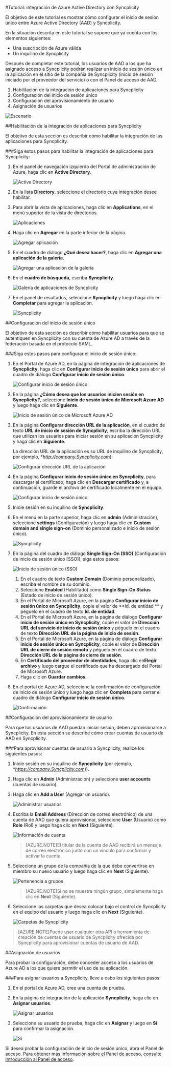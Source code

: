 <properties 
    pageTitle="Tutorial: integración de Azure Active Directory con Syncplicity | Microsoft Azure" 
    description="Aprenda cómo usar Syncplicity con Azure Active Directory para habilitar el inicio de sesión único, el aprovisionamiento automatizado, etc." 
    services="active-directory" 
    authors="markusvi"  
    documentationCenter="na" 
    manager="stevenpo"/>
<tags 
    ms.service="active-directory" 
    ms.devlang="na" 
    ms.topic="article" 
    ms.tgt_pltfrm="na" 
    ms.workload="identity" 
    ms.date="01/12/2016" 
    ms.author="markvi" />

#Tutorial: integración de Azure Active Directory con Syncplicity
  
El objetivo de este tutorial es mostrar cómo configurar el inicio de sesión único entre Azure Active Directory (AAD) y Syncplicity.
  
En la situación descrita en este tutorial se supone que ya cuenta con los elementos siguientes:

-   Una suscripción de Azure válida
-   Un inquilino de Syncplicity
  
Después de completar este tutorial, los usuarios de AAD a los que ha asignado acceso a Syncplicity podrán realizar un inicio de sesión único en la aplicación en el sitio de la compañía de Syncplicity (inicio de sesión iniciado por el proveedor del servicio) o con el Panel de acceso de AAD.

1.  Habilitación de la integración de aplicaciones para Syncplicity
2.  Configuración del inicio de sesión único
3.  Configuración del aprovisionamiento de usuario
4.  Asignación de usuarios

![Escenario](./media/active-directory-saas-syncplicity-tutorial/IC769524.png "Escenario")

##Habilitación de la integración de aplicaciones para Syncplicity
  
El objetivo de esta sección es describir cómo habilitar la integración de las aplicaciones para Syncplicity.

###Siga estos pasos para habilitar la integración de aplicaciones para Syncplicity:

1.  En el panel de navegación izquierdo del Portal de administración de Azure, haga clic en **Active Directory**.

    ![Active Directory](./media/active-directory-saas-syncplicity-tutorial/IC700993.png "Active Directory")

2.  En la lista **Directory**, seleccione el directorio cuya integración desee habilitar.

3.  Para abrir la vista de aplicaciones, haga clic en **Applications**, en el menú superior de la vista de directorios.

    ![Aplicaciones](./media/active-directory-saas-syncplicity-tutorial/IC700994.png "Aplicaciones")

4.  Haga clic en **Agregar** en la parte inferior de la página.

    ![Agregar aplicación](./media/active-directory-saas-syncplicity-tutorial/IC749321.png "Agregar aplicación")

5.  En el cuadro de diálogo **¿Qué desea hacer?**, haga clic en **Agregar una aplicación de la galería**.

    ![Agregar una aplicación de la galería](./media/active-directory-saas-syncplicity-tutorial/IC749322.png "Agregar una aplicación de la galería")

6.  En el **cuadro de búsqueda**, escriba **Syncplicity**.

    ![Galería de aplicaciones de Syncplicity](./media/active-directory-saas-syncplicity-tutorial/IC769532.png "Galería de aplicaciones de Syncplicity")

7.  En el panel de resultados, seleccione **Syncplicity** y luego haga clic en **Completar** para agregar la aplicación.

    ![Syncplicity](./media/active-directory-saas-syncplicity-tutorial/IC769533.png "Syncplicity")

##Configuración del inicio de sesión único
  
El objetivo de esta sección es describir cómo habilitar usuarios para que se autentiquen en Syncplicity con su cuenta de Azure AD a través de la federación basada en el protocolo SAML.

###Siga estos pasos para configurar el inicio de sesión único:

1.  En el Portal de Azure AD, en la página de integración de aplicaciones de **Syncplicity**, haga clic en **Configurar inicio de sesión único** para abrir el cuadro de diálogo **Configurar inicio de sesión único**.

    ![Configurar inicio de sesión único](./media/active-directory-saas-syncplicity-tutorial/IC769534.png "Configurar inicio de sesión único")

2.  En la página **¿Cómo desea que los usuarios inicien sesión en Syncplicity?**, seleccione **Inicio de sesión único de Microsoft Azure AD** y luego haga clic en **Siguiente**.

    ![Inicio de sesión único de Microsoft Azure AD](./media/active-directory-saas-syncplicity-tutorial/IC769535.png "Inicio de sesión único de Microsoft Azure AD")

3.  En la página **Configurar dirección URL de la aplicación**, en el cuadro de texto **URL de inicio de sesión de Syncplicity**, escriba la dirección URL que utilizan los usuarios para iniciar sesión en su aplicación Syncplicity y haga clic en **Siguiente**.

    La dirección URL de la aplicación es su URL de inquilino de Syncplicity, por ejemplo, **http://company.Syncplicity.com*):

    ![Configurar dirección URL de la aplicación](./media/active-directory-saas-syncplicity-tutorial/IC769536.png "Configurar dirección URL de la aplicación")

4.  En la página **Configurar inicio de sesión único en Syncplicity**, para descargar el certificado, haga clic en **Descargar certificado** y, a continuación, guarde el archivo de certificado localmente en el equipo.

    ![Configurar inicio de sesión único](./media/active-directory-saas-syncplicity-tutorial/IC769543.png "Configurar inicio de sesión único")

5.  Inicie sesión en su inquilino de **Syncplicity**.

6.  En el menú en la parte superior, haga clic en **admin** (Administración), seleccione **settings** (Configuración) y luego haga clic en **Custom domain and single sign-on** (Dominio personalizado e inicio de sesión único).

    ![Syncplicity](./media/active-directory-saas-syncplicity-tutorial/IC769545.png "Syncplicity")

7.  En la página del cuadro de diálogo **Single Sign-On (SSO)** (Configuración de inicio de sesión único [SSO]), siga estos pasos:

    ![Inicio de sesión único (SSO)](./media/active-directory-saas-syncplicity-tutorial/IC769550.png "Inicio de sesión único (SSO)")

    1.  En el cuadro de texto **Custom Domain** (Dominio personalizado), escriba el nombre de su dominio.
    2.  Seleccione **Enabled** (Habilitado) como **Single Sign-On Status** (Estado de inicio de sesión único).
    3.  En el Portal de Microsoft Azure, en la página **Configurar inicio de sesión único en Syncplicity**, copie el valor de **Id. de entidad ** y péguelo en el cuadro de texto **Id. de entidad**.
    4.  En el Portal de Microsoft Azure, en la página de diálogo **Configurar inicio de sesión único en Syncplicity**, copie el valor de **Dirección URL del servicio de inicio de sesión único** y péguelo en el cuadro de texto **Dirección URL de la página de inicio de sesión**.
    5.  En el Portal de Microsoft Azure, en la página de diálogo **Configurar inicio de sesión único en Syncplicity**, copie el valor de **Dirección URL de cierre de sesión remoto** y péguelo en el cuadro de texto **Dirección URL de la página de cierre de sesión**.
    6.  En **Certificado del proveedor de identidades**, haga clic en**Elegir archivo** y luego cargue el certificado que ha descargado del Portal de Microsoft Azure.
    7.  Haga clic en **Guardar cambios**.

8.  En el portal de Azure AD, seleccione la confirmación de configuración de inicio de sesión único y luego haga clic en **Completa** para cerrar el cuadro de diálogo **Configurar inicio de sesión único**.

    ![Confirmación](./media/active-directory-saas-syncplicity-tutorial/IC769554.png "Confirmación")

##Configuración del aprovisionamiento de usuario
  
Para que los usuarios de AAD puedan iniciar sesión, deben aprovisionarse a Syncplicity. En esta sección se describe cómo crear cuentas de usuario de AAD en Syncplicity.

###Para aprovisionar cuentas de usuario a Syncplicity, realice los siguientes pasos:

1.  Inicie sesión en su inquilino de **Syncplicity** (por ejemplo,: **https://company.Syncplicity.com*)).

2.  Haga clic en **Admin** (Administración) y seleccione **user accounts** (cuentas de usuario).

3.  Haga clic en **Add a User** (Agregar un usuario).

    ![Administrar usuarios](./media/active-directory-saas-syncplicity-tutorial/IC769764.png "Administrar usuarios")

4.  Escriba la **Email Address** (Dirección de correo electrónico) de una cuenta de AAD que quiera aprovisionar, seleccione **User** (Usuario) como **Role** (Rol) y luego haga clic en **Next** (Siguiente).

    ![Información de cuenta](./media/active-directory-saas-syncplicity-tutorial/IC769765.png "Información de cuenta")

    >[AZURE.NOTE]El titular de la cuenta de AAD recibirá un mensaje de correo electrónico junto con un vínculo para confirmar y activar la cuenta.

5.  Seleccione un grupo de la compañía de la que debe convertirse en miembro su nuevo usuario y luego haga clic en **Next** (Siguiente).

    ![Pertenencia a grupos](./media/active-directory-saas-syncplicity-tutorial/IC769772.png "Pertenencia a grupos")

    >[AZURE.NOTE]Si no se muestra ningún grupo, simplemente haga clic en **Next** (Siguiente).

6.  Seleccione las carpetas que desea colocar bajo el control de Syncplicity en el equipo del usuario y luego haga clic en **Next** (Siguiente).

    ![Carpetas de Syncplicity](./media/active-directory-saas-syncplicity-tutorial/IC769773.png "Carpetas de Syncplicity")

>[AZURE.NOTE]Puede usar cualquier otra API o herramienta de creación de cuentas de usuario de Syncplicity ofrecida por Syncplicity para aprovisionar cuentas de usuario de AAD.

##Asignación de usuarios
  
Para probar la configuración, debe conceder acceso a los usuarios de Azure AD a los que quiere permitir el uso de su aplicación.

###Para asignar usuarios a Syncplicity, lleve a cabo los siguientes pasos:

1.  En el portal de Azure AD, cree una cuenta de prueba.

2.  En la página de integración de la aplicación **Syncplicity**, haga clic en **Asignar usuarios**.

    ![Asignar usuarios](./media/active-directory-saas-syncplicity-tutorial/IC769557.png "Asignar usuarios")

3.  Seleccione su usuario de prueba, haga clic en **Asignar** y luego en **Sí** para confirmar la asignación.

    ![Sí](./media/active-directory-saas-syncplicity-tutorial/IC767830.png "Sí")
  
Si desea probar la configuración de inicio de sesión único, abra el Panel de acceso. Para obtener más información sobre el Panel de acceso, consulte [Introducción al Panel de acceso](active-directory-saas-access-panel-introduction.md).

<!---HONumber=AcomDC_0114_2016-->